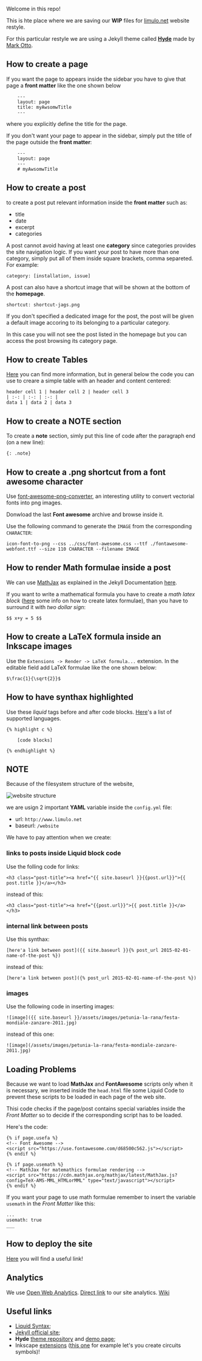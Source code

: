 Welcome in this repo!

This is hte place where we are saving our **WIP** files for [limulo.net](http://www.limulo.net) website restyle.

For this particular restyle we are using a Jekyll theme called [**Hyde**](http://hyde.getpoole.com/) made by [Mark Otto](https://twitter.com/mdo).

## How to create a page
If you want the page to appears inside the sidebar you have to give that page a **front matter** like the one shown below

```
	---
	layout: page
	title: myAwsomwTitle
	---
```

where you explicitly define the title for the page.

If you don't want your page to appear in the sidebar, simply put the title of the page outside the **front matter**:

```
	---
  	layout: page
  	---
	# myAwsomwTitle
```

## How to create a post

to create a post put relevant information inside the **front matter** such as:

* title
* date
* excerpt
* categories

A post cannot avoid having at least one **category** since categories provides the site navigation logic. If you want your post to have more than one category, simply put all of them inside square brackets, comma separeted. For example:

 	category: [installation, issue]

A post can also have a shortcut image that will be shown at the bottom of the **homepage**.

	shortcut: shortcut-jags.png

If you don't specified a dedicated image for the post, the post will be given a default image accoring to its belonging to a particular category.

In this case you will not see the post listed in the homepage but you can access the post browsing its category page.  

## How to create Tables
[Here](http://kramdown.gettalong.org/syntax.html#tables) you can find more information, but in general below the code you can use to creare a simple table with an header and content centered:

```
header cell 1 | header cell 2 | header cell 3
| :-: | :-: | :-: |
data 1 | data 2 | data 3
```

## How to create a NOTE section
To create a **note** section, simly put this line of code after the paragraph end (on a new line):

```
{: .note}
```

## How to create a .png shortcut from a font awesome character
Use [font-awesome-png-converter](https://github.com/Pythonity/icon-font-to-png), an interesting utility to convert vectorial fonts into png images.

Donwload the last **Font awesome** archive and browse inside it.

Use the following command to generate the `IMAGE` from the corresponding `CHARACTER`:

```
icon-font-to-png --css ../css/font-awesome.css --ttf ./fontawesome-webfont.ttf --size 110 CHARACTER --filename IMAGE
```

## How to render Math formulae inside a post

We can use [MathJax](https://www.mathjax.org/) as explained in the Jekyll Documentation [here](http://jekyllrb.com/docs/extras/#math-support).

If you want to write a mathematical formula you have to create a _math latex block_ ([here](https://en.wikibooks.org/wiki/LaTeX/Mathematics) some info on how to create latex formulae), than you have to surround it with _two dollar sign_:

```
$$ x+y = 5 $$
```

## How to create a LaTeX formula inside an Inkscape images

Use the ```Extensions -> Render -> LaTeX formula...``` extension. In the editable field add LaTeX formulae like the one shown below:

```
$\frac{1}{\sqrt{2}}$
```

## How to have synthax highlighted

Use these _liquid_ tags before and after code blocks. [Here](http://pygments.org/languages/)'s a list of supported languages.

```
{% highlight c %}

	[code blocks]

{% endhighlight %}
```

## NOTE

Because of the filesystem structure of the website,

![website structure](http://www.limulo.net/website/website-structure-1.png)

we are usign 2 important **YAML** variable inside the ```config.yml``` file:

* url: ```http://www.limulo.net```
* baseurl: ```/website```

We have to pay attention when we create:

### links to posts inside Liquid block code

Use the folling code for links:

```
<h3 class="post-title"><a href="{{ site.baseurl }}{{post.url}}">{{ post.title }}</a></h3>
```

instead of this:

```
<h3 class="post-title"><a href="{{post.url}}">{{ post.title }}</a></h3>
```

### internal link between posts

Use this synthax:

```
[here'a link between post]({{ site.baseurl }}{% post_url 2015-02-01-name-of-the-post %})
```
instead of this:

```
[here'a link between post]({% post_url 2015-02-01-name-of-the-post %})
```

### images

Use the following code in inserting images:

```
![image]({{ site.baseurl }}/assets/images/petunia-la-rana/festa-mondiale-zanzare-2011.jpg)
```

instead of this one:

```
![image](/assets/images/petunia-la-rana/festa-mondiale-zanzare-2011.jpg)
```

## Loading Problems

Because we want to load **MathJax** and **FontAwesome** scripts only when it is necessary, we inserted inside the ```head.html``` file some Liquid Code to prevent these scripts to be loaded in each page of the web site.

Thisi code checks if the page/post contains special variables inside the _Front Matter_ so to decide if the corresponding script has to be loaded.

Here's the code:

```
{% if page.usefa %}
<!-- Font Awesome -->
<script src="https://use.fontawesome.com/d68500c562.js"></script>
{% endif %}

{% if page.usemath %}
<!-- MathJax for matemathics formulae rendering -->
<script src="https://cdn.mathjax.org/mathjax/latest/MathJax.js?config=TeX-AMS-MML_HTMLorMML" type="text/javascript"></script>
{% endif %}
```

If you want your page to use math formulae remember to insert the variable ```usemath``` in the _Front Matter_ like this:

```
...
usemath: true
___
```


## How to deploy the site

[Here](http://jekyllrb.com/docs/deployment-methods/) you will find a useful link!

## Analytics

We use [Open Web Analytics](http://www.openwebanalytics.com/).
[Direct link](http://www.limulo.net/analytics) to our site analytics.
[Wiki](https://github.com/padams/Open-Web-Analytics/wiki)

## Useful links

* [Liquid Syntax](https://github.com/shopify/liquid/wiki/Liquid-for-Designers);
* [Jekyll official site](http://jekyllrb.com/);
* **Hyde** [theme repository](https://github.com/poole/hyde) and [demo page](http://hyde.getpoole.com/);
* Inkscape [extensions]() ([this one](https://github.com/fsmMLK/inkscapeCircuitSymbols) for example let's you create circuits symbols)!
